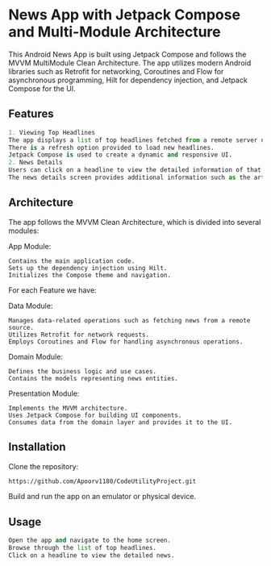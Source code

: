 # News App with Jetpack Compose and Multi-Module Architecture

This Android News App is built using Jetpack Compose and follows the MVVM MultiModule Clean Architecture. The app utilizes modern Android libraries such as Retrofit for networking, Coroutines and Flow for asynchronous programming, Hilt for dependency injection, and Jetpack Compose for the UI.

## Features

```python
1. Viewing Top Headlines 
The app displays a list of top headlines fetched from a remote server using Retrofit.
There is a refresh option provided to load new headlines.
Jetpack Compose is used to create a dynamic and responsive UI.
2. News Details
Users can click on a headline to view the detailed information of that news.
The news details screen provides additional information such as the article content, author, publication date.
```

## Architecture
The app follows the MVVM Clean Architecture, which is divided into several modules:

App Module:
```
Contains the main application code.
Sets up the dependency injection using Hilt.
Initializes the Compose theme and navigation.
```
For each Feature we have:

Data Module:
```
Manages data-related operations such as fetching news from a remote source.
Utilizes Retrofit for network requests.
Employs Coroutines and Flow for handling asynchronous operations.
```
Domain Module:
```
Defines the business logic and use cases.
Contains the models representing news entities.
```
Presentation Module:
```
Implements the MVVM architecture.
Uses Jetpack Compose for building UI components.
Consumes data from the domain layer and provides it to the UI.
```

## Installation

Clone the repository:

```bash
https://github.com/Apoorv1180/CodeUtilityProject.git
```
Build and run the app on an emulator or physical device.

## Usage

```python
Open the app and navigate to the home screen.
Browse through the list of top headlines.
Click on a headline to view the detailed news.
```
